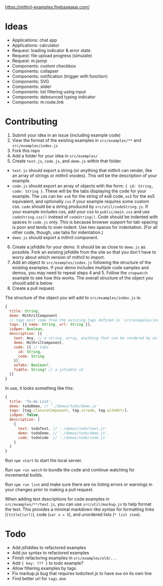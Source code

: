 https://mithril-examples.firebaseapp.com/

# Ideas

- Applications: chat app
- Applications: calculator
- Request: loading indicator & error state
- Request: file upload progress (simulate)
- Request: m.jsonp
- Components: custom checkbox
- Components: collapser
- Components: notification (trigger with function)
- Components: SVG
- Components: slider
- Components: list filtering using input
- Components: debounced typing indicator
- Components: m.route.link

# Contributing

1. Submit your idea in an issue (including example code)
2. View the format of the existing examples in `src/examples/**` and `src/examples/index.js`
3. Fork this repo
4. Add a folder for your idea in `src/examples/`
5. Create `text.js`, `code.js`, and `demo.js` within that folder.
  - `text.js` should export a string (or anything that mithril can render, like an array of strings or mithril vnodes). This will be the description of your example.
  - `code.js` should export an array of objects with the form: `{ id: String, code: String }`. These will be the tabs displaying the code for your example. The `id`s can be: `es6` for the string of es6 code, `es5` for the es5 equivalent, and optionally `css` if your example requires some custom css. `code` should be a string produced by `src/util/codeString.js`. If your example includes css, add your css to `public/main.css` and use `codeString.css()` instead of `codeString()`. Code should be indented with spaces in `code.js` only. This is because browser support for tab-spacing is poor and tends to over-indent. Use two spaces for indentation. (For all other code, though, use tabs for indentation.)
  - `demo.js` should export a mithril component.
6. Create a jsfiddle for your demo. It should be as close to `demo.js` as possible. Fork an existing jsfiddle from the site so that you don't have to worry about which version of mithril to import.
7. Add an object to `src/examples/index.js` following the structure of the existing examples. If your demo includes multiple code samples and demos, you may need to repeat steps 4 and 5. Follow the `stopwatch` example to see how this works. The overall structure of the object you should add is below.
8. Create a pull request.

The structure of the object you will add to `src/examples/index.js` is:

```js
{
  title: String,
  demo: MithrilComponent
  // tags must come from the existing tags defined in `src/examples/index.js`
  tags: [{ name: String, url: String }],
  isOpen: Boolean,
  description: [{
    text: Any, // a string, array, anything that can be rendered by mithril
    demo: MithrilComponent,
    code: [{ // tabs
      id: String,
      code: String
    }],
    noTabs: Boolean?,
    fiddle: String? // a jsfiddle id
  }]
}
```

In use, it looks something like this:

```js
{
  title: 'To-do List',
  demo: todoDemo, // './demos/todo/demo.js'
  tags: [tag.closureComponent, tag.stream, tag.withAttr],
  isOpen: false,
  description: [
    {
      text: todoText, // './demos/todo/text.js'
      demo: todoDemo, // './demos/todo/demo.js',
      code: todoCode  // './demos/todo/code.js'
    }
  ]
}
```

Run `npm start` to start the local server.

Run `npm run watch` to bundle the code and continue watching for incremental builds.

Run `npm run lint` and make sure there are no linting errors or warnings in your changes prior to making a pull request.

When adding text descriptions for code examples in `src/examples/**/text.js`, you can use `src/util/markup.js` to help format the text. This provides a minimal markdown-like syntax for formatting links (`[title](url)`), code (``var x = 5``), and unordered lists (`* list item`).



# Todo

- Add jsfiddles to refactored examples
- Add jsx syntax to refactored examples
- Finish refactoring examples in `src/examples/old/...`
- Add `{ key: ??? }` to todo example?
- Allow filtering examples by tags
- Fix markup.js bug that requires todo/text.js to have ``dom`` on its own line
- Find better url for `tags.dom`
